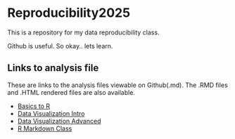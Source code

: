 # Reproducibility2025
This is a repository for my data reproducibility class.

Github is useful. So okay.. lets learn.

## Links to analysis file
These are links to the analysis files viewable on Github(.md). The .RMD files 
and .HTML rendered files are also available.

- [Basics to R](Basics_to_R/Assignment1.md)
- [Data Visualization Intro](Data_Visualization_class1/HomeAssignment_DV1.md)
- [Data Visualization Advanced](Data_Visualization_class2/Homework_DV2_Advanced.md)
- [R Markdown Class](R_markdown/Homework_Markdown.md)
